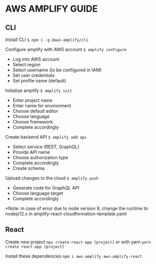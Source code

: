 # AWS AMPLIFY GUIDE

## CLI
Install CLI `$ npm i -g @aws-amplify/cli`

Configure amplify with AWS account `$ amplify configure`

- Log into AWS account
- Select region
- Select username (to be configured in IAM)
- Set user credentials
- Set profile name (default)

Initialize amplify `$ amplify init`

- Enter project name
- Enter name for environment
- Choose default editor
- Choose language
- Choose framework
- Complete accordingly

Create backend API `$ amplify add api`

- Select service (REST, GraphQL)
- Provide API name
- Choose authorization type
- Complete accordingly
- Create schema

Upload changes to the cloud `$ amplify push`

- Generate code for GraphQL API
- Choose language target
- Complete accordingly

*Note: in case of error due to node version 8, change the runtime to nodejs12.x in amplify-react-cloudformation-template.yaml

## React

Create new project `npx create-react-app [project]` or with yarn `yarn create react-app [project]`

Install these dependencies `npm i aws-amplify aws-amplify-react`



